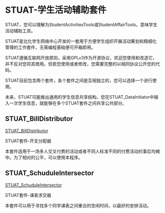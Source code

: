 # STUAT-学生活动辅助套件

STUAT，您可以理解为StudentActivitiesTools或StudentAffairTools，意味学生活动辅助工具。

STUAT是北化学生网络中心开发的一套用于方便学生组织开展活动筹划和精细化管理的工作套件，无需编程基础便可开箱即用。

STUAT遵循互联网开放原则，采用GPLv3作为开源协议，欢迎您使用和改造它，并不反对您将其商用。但若您使用或者修改，您需要完整的以相同协议公开您的代码。

STUAT目前包含两个套件，各个套件之间是互相独立的，您可以选择一个进行使用。

未来，STUAT可能推出通用的学生信息共享结构，您在STUAT_DataInitiator中输入一次学生信息，就能够在多个STUAT套件之间共享公共部分。

## STUAT_BillDistributor

[STUAT_BillDistributor](https://github.com/BUCTSNC/STUAT_BillDistributor)

STUAT套件-开支分配器

本套件适用于一场多人交叉付费的活动或者不同人标准不同的付费活动的事后均摊中。为了相对的公平，可以使用本程序。

## STUAT_SchuduleIntersector

[STUAT_SchuduleIntersector](https://github.com/BUCTSNC/STUAT_SchuduleIntersector)

STUAT套件-课表求交器

本套件可以用于寻找多个同学课表之间重合的空闲时间，以最好的安排活动。
